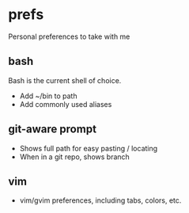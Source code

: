 # prefs
Personal preferences to take with me


## bash
Bash is the current shell of choice.
* Add ~/bin to path
* Add commonly used aliases

## git-aware prompt
* Shows full path for easy pasting / locating
* When in a git repo, shows branch

## vim
* vim/gvim preferences, including tabs, colors, etc.

